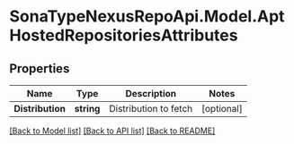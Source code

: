 # SonaTypeNexusRepoApi.Model.AptHostedRepositoriesAttributes
## Properties

Name | Type | Description | Notes
------------ | ------------- | ------------- | -------------
**Distribution** | **string** | Distribution to fetch | [optional] 

[[Back to Model list]](../README.md#documentation-for-models) [[Back to API list]](../README.md#documentation-for-api-endpoints) [[Back to README]](../README.md)

